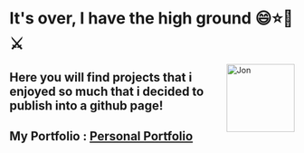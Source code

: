 # It's over, I have the high ground 😄⭐🧔⚔️
  <img align="right" height="120em" alt="Jon" src="https://c.tenor.com/0Akz_GWDQyQAAAAC/star-wars-hello-there.gif">
</div>

## Here you will find projects that i enjoyed so much that i decided to publish into a github page!

## My Portfolio : [Personal Portfolio](http:jonmorais.github.io)
